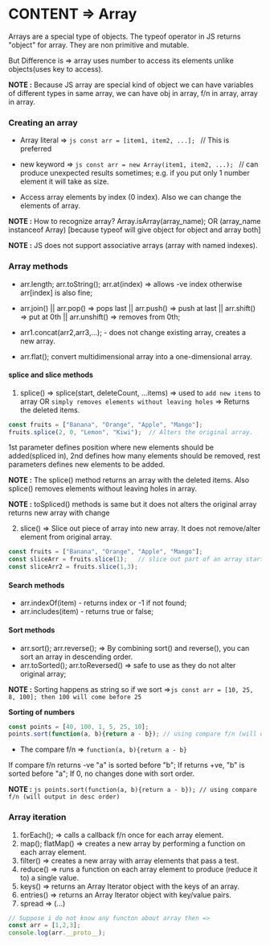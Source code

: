 # CONTENT => Array

Arrays are a special type of objects. The typeof operator in JS returns "object" for array. They are non primitive and mutable.

But Difference is => array uses number to access its elements unlike objects(uses key to access).

**NOTE :** Because JS array are special kind of object we can have variables of different types in same array, we can have obj in array, f/n in array, array in array.

### Creating an array
- Array literal => ```js const arr = [item1, item2, ...]; ```          // This is preferred
- new keyword => ```js const arr = new Array(item1, item2, ...); ```  // can produce unexpected results sometimes; e.g. if you put only 1 number element it will take as size.

- Access array elements by index (0 index). Also we can change the elements of array.

**NOTE :** How to recognize array? Array.isArray(array_name); OR (array_name instanceof Array) [because typeof will give object for object and array both]

**NOTE :** JS does not support associative arrays (array with named indexes).

### Array methods

- arr.length;  arr.toString(); arr.at(index) => allows -ve index otherwise arr[index] is also fine;

- arr.join() || arr.pop() => pops last || arr.push() => push at last || arr.shift() => put at 0th || arr.unshift() => removes from 0th;

- arr1.concat(arr2,arr3,...); - does not change existing array, creates a new array.

- arr.flat(); convert multidimensional array into a one-dimensional array.

#### splice and slice methods 

1. splice() => splice(start, deleteCount, ...items) => used to ```add new items``` to array OR ```simply removes elements without leaving holes``` => Returns the deleted items. 

```js
const fruits = ["Banana", "Orange", "Apple", "Mango"];
fruits.splice(2, 0, "Lemon", "Kiwi");  // Alters the original array.
```
1st parameter defines position where new elements should be added(spliced in), 2nd defines how many elements should be removed, rest parameters defines new elements to be added. 

**NOTE :** The splice() method returns an array with the deleted items. Also splice() removes elements without leaving holes in array.

**NOTE :** toSpliced() methods is same but it does not alters the original array returns new array with change

2. slice() => Slice out piece of array into new array. It does not remove/alter element from original array.
``` js
const fruits = ["Banana", "Orange", "Apple", "Mango"];
const sliceArr = fruits.slice(1);   // slice out part of an array starting from array element 1.
const sliceArr2 = fruits.slice(1,3);
```

#### Search methods

- arr.indexOf(item) - returns index or -1 if not found;
- arr.includes(item) - returns true or false;

#### Sort methods

- arr.sort(); arr.reverse(); => By combining sort() and reverse(), you can sort an array in descending order.
- arr.toSorted(); arr.toReversed() => safe to use as they do not alter original array;

**NOTE :** Sorting happens as string so if we sort =>```js const arr = [10, 25, 8, 100]; then 100 will come before 25 ```

**Sorting of numbers**
```js
const points = [40, 100, 1, 5, 25, 10];
points.sort(function(a, b){return a - b}); // using compare f/n (will output in asc order)
```

- The compare f/n => ``` function(a, b){return a - b} ```

If compare f/n returns -ve "a" is sorted before "b"; If returns +ve, "b" is sorted before "a"; If 0, no changes done with sort order. 

**NOTE :** ```js points.sort(function(a, b){return a - b}); // using compare f/n (will output in desc order)```

### Array iteration

1. forEach();         =>  calls a callback f/n once for each array element.
2. map(); flatMap()   =>  creates a new array by performing a function on each array element.
3. filter()           =>  creates a new array with array elements that pass a test.
4. reduce()           =>  runs a function on each array element to produce (reduce it to) a single value.
5. keys()             =>  returns an Array Iterator object with the keys of an array.
6. entries()          =>  returns an Array Iterator object with key/value pairs.
7. spread             =>  (...)


```js
// Suppose i do not know any functon about array then =>
const arr = [1,2,3];
console.log(arr.__proto__);
```
